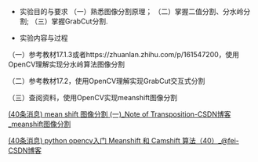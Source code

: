 * 实验目的与要求
（一）熟悉图像分割原理；
（二）掌握二值分割、分水岭分割;
（三）掌握GrabCut分割.

* 实验内容与过程


（一）参考教材17.1.3或者https://zhuanlan.zhihu.com/p/161547200，使用OpenCV理解实现分水岭算法图像分割

（二）参考教材17.2，使用OpenCV理解实现GrabCut交互式分割

（三）查阅资料，使用OpenCV实现meanshift图像分割

[(40条消息) mean shift 图像分割 (一)_Note of Transposition-CSDN博客_meanshift图像分割](https://blog.csdn.net/ttransposition/article/details/38514127)

[(40条消息) python opencv入门 Meanshift 和 Camshift 算法（40）_@fei-CSDN博客](https://blog.csdn.net/tengfei461807914/article/details/80412482)

